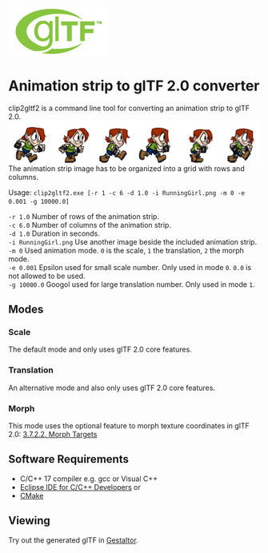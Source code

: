 [![](glTF.png)](https://github.com/KhronosGroup/glTF/tree/master/specification/2.0)

# Animation strip to glTF 2.0 converter

clip2gltf2 is a command line tool for converting an animation strip to glTF 2.0.  
[![](RunningGirl.png)](https://www.codeandweb.com/texturepacker/tutorials/how-to-create-a-sprite-sheet)  
The animation strip image has to be organized into a grid with rows and columns.  

Usage: `clip2gltf2.exe [-r 1 -c 6 -d 1.0 -i RunningGirl.png -m 0 -e 0.001 -g 10000.0]`  

`-r 1.0` Number of rows of the animation strip.  
`-c 6.0` Number of columns of the animation strip.  
`-d 1.0` Duration in seconds.  
`-i RunningGirl.png` Use another image beside the included animation strip.  
`-m 0` Used animation mode. `0` is the scale, `1` the translation, `2` the morph mode.  
`-e 0.001` Epsilon used for small scale number. Only used in mode `0`. `0.0` is not allowed to be used.  
`-g 10000.0` Googol used for large translation number. Only used in mode `1`.  

## Modes

### Scale

The default mode and only uses glTF 2.0 core features.  

### Translation

An alternative mode and also only uses glTF 2.0 core features.  

### Morph

This mode uses the optional feature to morph texture coordinates in glTF 2.0: 
[3.7.2.2. Morph Targets](https://www.khronos.org/registry/glTF/specs/2.0/glTF-2.0.html#morph-targets)  

## Software Requirements

* C/C++ 17 compiler e.g. gcc or Visual C++
* [Eclipse IDE for C/C++ Developers](https://www.eclipse.org/downloads/packages/release/2022-03/r/eclipse-ide-cc-developers) or  
* [CMake](https://cmake.org/)  

## Viewing

Try out the generated glTF in [Gestaltor](https://gestaltor.io/).  
